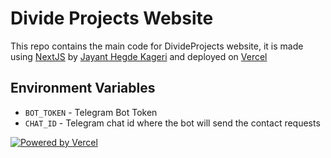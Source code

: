 <!--
 Copyright (C) 2022 Jayant Hegde Kageri
 
 This file is part of Divide Projects Website.
 
 Divide Projects Website is free software: you can redistribute it and/or modify
 it under the terms of the GNU General Public License as published by
 the Free Software Foundation, either version 3 of the License, or
 (at your option) any later version.
 
 Divide Projects Website is distributed in the hope that it will be useful,
 but WITHOUT ANY WARRANTY; without even the implied warranty of
 MERCHANTABILITY or FITNESS FOR A PARTICULAR PURPOSE.  See the
 GNU General Public License for more details.
 
 You should have received a copy of the GNU General Public License
 along with Divide Projects Website.  If not, see <http://www.gnu.org/licenses/>.
-->

# Divide Projects Website

This repo contains the main code for DivideProjects website, it is made using [NextJS](https://nextjs.org/) by [Jayant Hegde Kageri](https://github.com/jayantkageri) and deployed on [Vercel](https://vercel.com/?utm_source=divideprojects&utm_campaign=oss)

## Environment Variables

- `BOT_TOKEN` - Telegram Bot Token
- `CHAT_ID` - Telegram chat id where the bot will send the contact requests

[![Powered by Vercel](https://www.datocms-assets.com/31049/1618983297-powered-by-vercel.svg)](https://vercel.com/?utm_source=divideprojects&utm_campaign=oss)
